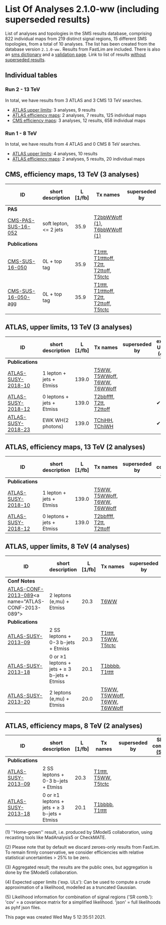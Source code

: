 

# List Of Analyses 2.1.0-ww (including superseded results)
List of analyses and topologies in the SMS results database,
comprising 822 individual maps from 219 distinct signal regions, 15 different SMS topologies, from a total of 10 analyses.
The list has been created from the database version `2.1.0-ww.`
Results from FastLim are included. There is also an  [sms dictionary](SmsDictionary210-ww) and a [validation page](Validation210-ww).
Link to list of results [without superseded results](ListOfAnalyses210-ww).
    
## Individual tables

### Run 2 - 13 TeV
In total, we have results from 3 ATLAS and 3 CMS 13 TeV searches.
 * [ATLAS upper limits](#ATLASupperlimits13): 3  analyses, 9 results
 * [ATLAS efficiency maps](#ATLASefficiencymaps13): 2  analyses, 7 results, 125 individual maps
 * [CMS efficiency maps](#CMSefficiencymaps13): 3  analyses, 12 results, 658 individual maps

### Run 1 - 8 TeV
In total, we have results from 4 ATLAS and 0 CMS 8 TeV searches.
 * [ATLAS upper limits](#ATLASupperlimits8): 4  analyses, 10 results
 * [ATLAS efficiency maps](#ATLASefficiencymaps8): 2  analyses, 5 results, 20 individual maps

<a name="CMSefficiencymaps13"></a>
## CMS, efficiency maps, 13 TeV (3 analyses)

| **ID** | **short description** | **L [1/fb]** | **Tx names** | **superseded by** | **SR comb. [(5)](#A5)** |
|--------|-----------------------|--------------|--------------|-------------------|-------------------------|
| **PAS** | | | | | |
| [CMS-PAS-SUS-16-052](http://cms-results.web.cern.ch/cms-results/public-results/preliminary-results/SUS-16-052/index.html)<a name="CMS-PAS-SUS-16-052"></a> | soft lepton, <= 2 jets | 35.9 | [T2bbWWoff](SmsDictionary210-ww#T2bbWWoff) [(1)](#A1), [T6bbWWoff](SmsDictionary210-ww#T6bbWWoff) [(1)](#A1) | | cov. |
| **Publications** | | | | | |
| [CMS-SUS-16-050](http://cms-results.web.cern.ch/cms-results/public-results/publications/SUS-16-050/index.html)<a name="CMS-SUS-16-050"></a> | 0L + top tag | 35.9 | [T1tttt](SmsDictionary210-ww#T1tttt), [T1ttttoff](SmsDictionary210-ww#T1ttttoff), [T2tt](SmsDictionary210-ww#T2tt), [T2ttoff](SmsDictionary210-ww#T2ttoff), [T5tctc](SmsDictionary210-ww#T5tctc) | | cov. |
| [CMS-SUS-16-050-agg](http://cms-results.web.cern.ch/cms-results/public-results/publications/SUS-16-050/index.html)<a name="CMS-SUS-16-050-agg"></a> | 0L + top tag | 35.9 | [T1tttt](SmsDictionary210-ww#T1tttt), [T1ttttoff](SmsDictionary210-ww#T1ttttoff), [T2tt](SmsDictionary210-ww#T2tt), [T2ttoff](SmsDictionary210-ww#T2ttoff), [T5tctc](SmsDictionary210-ww#T5tctc) | | cov. |

<a name="ATLASupperlimits13"></a>
## ATLAS, upper limits, 13 TeV (3 analyses)

| **ID** | **short description** | **L [1/fb]** | **Tx names** | **superseded by** | **exp. ULs [(4)](#A4)** |
|--------|-----------------------|--------------|--------------|-------------------|-------------------------|
| **Publications** | | | | | |
| [ATLAS-SUSY-2018-10](https://atlas.web.cern.ch/Atlas/GROUPS/PHYSICS/PAPERS/SUSY-2018-10/)<a name="ATLAS-SUSY-2018-10"></a> | 1 lepton + jets + Etmiss | 139.0 | [T5WW](SmsDictionary210-ww#T5WW), [T5WWoff](SmsDictionary210-ww#T5WWoff), [T6WW](SmsDictionary210-ww#T6WW), [T6WWoff](SmsDictionary210-ww#T6WWoff) | |  |
| [ATLAS-SUSY-2018-12](https://atlas.web.cern.ch/Atlas/GROUPS/PHYSICS/PAPERS/SUSY-2018-12/)<a name="ATLAS-SUSY-2018-12"></a> | 0 leptons + jets + Etmiss | 139.0 | [T2bbffff](SmsDictionary210-ww#T2bbffff), [T2tt](SmsDictionary210-ww#T2tt), [T2ttoff](SmsDictionary210-ww#T2ttoff) | | &#10004; |
| [ATLAS-SUSY-2018-23](https://atlas.web.cern.ch/Atlas/GROUPS/PHYSICS/PAPERS/SUSY-2018-23/)<a name="ATLAS-SUSY-2018-23"></a> | EWK WH(2 photons) | 139.0 | [TChiHH](SmsDictionary210-ww#TChiHH), [TChiWH](SmsDictionary210-ww#TChiWH) | | &#10004; |

<a name="ATLASefficiencymaps13"></a>
## ATLAS, efficiency maps, 13 TeV (2 analyses)

| **ID** | **short description** | **L [1/fb]** | **Tx names** | **superseded by** | **SR comb. [(5)](#A5)** |
|--------|-----------------------|--------------|--------------|-------------------|-------------------------|
| **Publications** | | | | | |
| [ATLAS-SUSY-2018-10](https://atlas.web.cern.ch/Atlas/GROUPS/PHYSICS/PAPERS/SUSY-2018-10/)<a name="ATLAS-SUSY-2018-10"></a> | 1 lepton + jets + Etmiss | 139.0 | [T5WW](SmsDictionary210-ww#T5WW), [T5WWoff](SmsDictionary210-ww#T5WWoff), [T6WW](SmsDictionary210-ww#T6WW), [T6WWoff](SmsDictionary210-ww#T6WWoff) | |  |
| [ATLAS-SUSY-2018-12](https://atlas.web.cern.ch/Atlas/GROUPS/PHYSICS/PAPERS/SUSY-2018-12/)<a name="ATLAS-SUSY-2018-12"></a> | 0 leptons + jets + Etmiss | 139.0 | [T2bbffff](SmsDictionary210-ww#T2bbffff), [T2tt](SmsDictionary210-ww#T2tt), [T2ttoff](SmsDictionary210-ww#T2ttoff) | |  |

<a name="ATLASupperlimits8"></a>
## ATLAS, upper limits, 8 TeV (4 analyses)

| **ID** | **short description** | **L [1/fb]** | **Tx names** | **superseded by** | **exp. ULs [(4)](#A4)** |
|--------|-----------------------|--------------|--------------|-------------------|-------------------------|
| **Conf Notes** | | | | | |
| [ATLAS-CONF-2013-089](https://atlas.web.cern.ch/Atlas/GROUPS/PHYSICS/CONFNOTES/ATLAS-CONF-2013-089/;)<a name="ATLAS-CONF-2013-089"></a> | 2 leptons (e,mu) + Etmiss | 20.3 | [T6WW](SmsDictionary210-ww#T6WW) | |  |
| **Publications** | | | | | |
| [ATLAS-SUSY-2013-09](https://atlas.web.cern.ch/Atlas/GROUPS/PHYSICS/PAPERS/SUSY-2013-09/)<a name="ATLAS-SUSY-2013-09"></a> | 2 SS leptons + 0-3 b-jets + Etmiss | 20.3 | [T1tttt](SmsDictionary210-ww#T1tttt), [T5WW](SmsDictionary210-ww#T5WW), [T5tctc](SmsDictionary210-ww#T5tctc) | |  |
| [ATLAS-SUSY-2013-18](https://atlas.web.cern.ch/Atlas/GROUPS/PHYSICS/PAPERS/SUSY-2013-18/)<a name="ATLAS-SUSY-2013-18"></a> | 0 or &ge;1 leptons + jets + &ge; 3 b-jets + Etmiss | 20.1 | [T1bbbb](SmsDictionary210-ww#T1bbbb), [T1tttt](SmsDictionary210-ww#T1tttt) | |  |
| [ATLAS-SUSY-2013-20](https://atlas.web.cern.ch/Atlas/GROUPS/PHYSICS/PAPERS/SUSY-2013-20/)<a name="ATLAS-SUSY-2013-20"></a> | 2 leptons (e,mu) + Etmiss | 20.0 | [T5WW](SmsDictionary210-ww#T5WW), [T5WWoff](SmsDictionary210-ww#T5WWoff), [T6WW](SmsDictionary210-ww#T6WW), [T6WWoff](SmsDictionary210-ww#T6WWoff) | |  |

<a name="ATLASefficiencymaps8"></a>
## ATLAS, efficiency maps, 8 TeV (2 analyses)

| **ID** | **short description** | **L [1/fb]** | **Tx names** | **superseded by** | **SR comb. [(5)](#A5)** |
|--------|-----------------------|--------------|--------------|-------------------|-------------------------|
| **Publications** | | | | | |
| [ATLAS-SUSY-2013-09](https://atlas.web.cern.ch/Atlas/GROUPS/PHYSICS/PAPERS/SUSY-2013-09/)<a name="ATLAS-SUSY-2013-09"></a> | 2 SS leptons + 0-3 b-jets + Etmiss | 20.3 | [T1tttt](SmsDictionary210-ww#T1tttt), [T5WW](SmsDictionary210-ww#T5WW), [T5tctc](SmsDictionary210-ww#T5tctc) | |  |
| [ATLAS-SUSY-2013-18](https://atlas.web.cern.ch/Atlas/GROUPS/PHYSICS/PAPERS/SUSY-2013-18/)<a name="ATLAS-SUSY-2013-18"></a> | 0 or &ge;1 leptons + jets + &ge; 3 b-jets + Etmiss | 20.1 | [T1bbbb](SmsDictionary210-ww#T1bbbb), [T1tttt](SmsDictionary210-ww#T1tttt) | |  |


<a name='A1'>(1)</a> ''Home-grown'' result, i.e. produced by SModelS collaboration, using recasting tools like MadAnalysis5 or CheckMATE.

<a name='A2'>(2)</a> Please note that by default we discard zeroes-only results from FastLim. To remain firmly conservative, we consider efficiencies with relative statistical uncertainties > 25% to be zero.

<a name='A3'>(3)</a> Aggregated result; the results are the public ones, but aggregation is done by the SModelS collaboration.

<a name='A4'>(4)</a> Expected upper limits ('exp. ULs'): Can be used to compute a crude approximation of a likelihood, modelled as a truncated Gaussian.

<a name='A5'>(5)</a> Likelihood information for combination of signal regions ('SR comb.'): 'cov' = a covariance matrix for a simplified likelihood. 'json' = full likelihoods as pyhf json files.

This page was created Wed May  5 12:35:51 2021.
